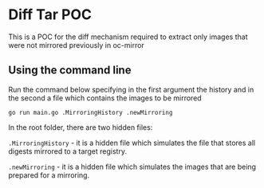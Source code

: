 # Diff Tar POC

This is a POC for the diff mechanism required to extract only images that were not mirrored previously in oc-mirror

## Using the command line
Run the command below specifying in the first argument the history and in the second a file which contains the images to be mirrored

```
go run main.go .MirroringHistory .newMirroring
```

In the root folder, there are two hidden files:

``.MirroringHistory`` - it is a hidden file which simulates the file that stores all digests mirrored to a target registry.

``.newMirroring`` - it is a hidden file which simulates the images that are being prepared for a mirroring.
